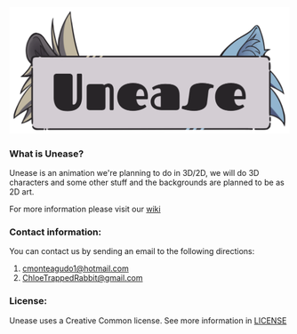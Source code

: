 ![Banner](https://github.com/ChloeTrappedRabbit/GrumpyC4t/blob/master/WikiResources/UneaseBanner.png?raw=true
)

### What is Unease?
Unease is an animation we're planning to do in 3D/2D, we will do 3D characters and some other stuff and the backgrounds are planned to be as 2D art.

For more information please visit our 
[wiki](https://github.com/ChloeTrappedRabbit/GrumpyC4t/wiki)

### Contact information:
 You can contact us by sending an email to the following directions:
 1. cmonteagudo1@hotmail.com
 1. ChloeTrappedRabbit@gmail.com

### License:
Unease uses a Creative Common license. See more information in [LICENSE](https://creativecommons.org/licenses/by-nc-nd/4.0/legalcode)
